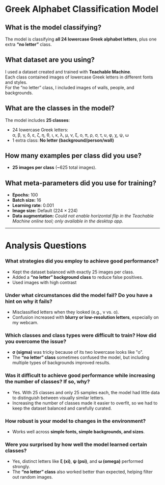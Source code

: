 # Greek Alphabet Classification Model

## What is the model classifying?
The model is classifying **all 24 lowercase Greek alphabet letters**, plus one extra **“no letter”** class.

## What dataset are you using?
I used a dataset created and trained with **Teachable Machine**.  
Each class contained images of lowercase Greek letters in different fonts and styles.  
For the “no letter” class, I included images of walls, people, and backgrounds.

## What are the classes in the model?
The model includes **25 classes**:
- 24 lowercase Greek letters:  
  α, β, γ, δ, ε, ζ, η, θ, ι, κ, λ, μ, ν, ξ, ο, π, ρ, σ, τ, υ, φ, χ, ψ, ω  
- 1 extra class: **No letter (background/person/wall)**  

## How many examples per class did you use?
- **25 images per class** (~625 total images).

## What meta-parameters did you use for training?
- **Epochs:** 100  
- **Batch size:** 16  
- **Learning rate:** 0.001  
- **Image size:** Default (224 × 224)  
- **Data augmentation:** *Could not enable horizontal flip in the Teachable Machine online tool; only available in the desktop app.*  

---

# Analysis Questions

### What strategies did you employ to achieve good performance?
- Kept the dataset balanced with exactly 25 images per class.  
- Added a **“no letter” background class** to reduce false positives.  
- Used images with high contrast

### Under what circumstances did the model fail? Do you have a hint on why it fails?
- Misclassified letters when they looked (e.g., ν vs. o).  
- Confusion increased with **blurry or low-resolution letters**, especially on my webcam.  

### Which classes and class types were difficult to train? How did you overcome the issue?
- **σ (sigma)** was tricky because of its two lowercase looks like "o".  
- The **“no letter” class** sometimes confused the model, but including multiple types of backgrounds improved results.  

### Was it difficult to achieve good performance while increasing the number of classes? If so, why?
- Yes. With 25 classes and only 25 samples each, the model had little data to distinguish between visually similar letters.  
- Increasing the number of classes made it easier to overfit, so we had to keep the dataset balanced and carefully curated.  

### How robust is your model to changes in the environment?
- Works well across **simple fonts, simple backgrounds, and sizes**.  

### Were you surprised by how well the model learned certain classes?
- Yes, distinct letters like **ξ (xi)**, **ψ (psi)**, and **ω (omega)** performed strongly.  
- The **“no letter” class** also worked better than expected, helping filter out random images.  
